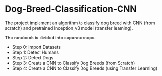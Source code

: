 # Dog-Breed-Classification-CNN
The project implement an algorithm to classify dog breed with CNN (from scratch) and pretrained Inception_v3 model (transfer learning).

The notebook is divided into separate steps.

* Step 0: Import Datasets
* Step 1: Detect Humans
* Step 2: Detect Dogs
* Step 3: Create a CNN to Classify Dog Breeds (from Scratch)
* Step 4: Create a CNN to Classify Dog Breeds (using Transfer Learning)
